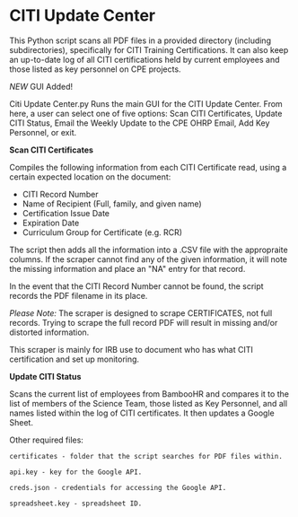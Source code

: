 # CITI Update Center


This Python script scans all PDF files in a provided directory (including subdirectories), specifically for CITI Training Certifications. It can also keep an up-to-date log of all CITI certifications held by current employees and those listed as key personnel on CPE projects. 

*NEW* GUI Added!

Citi Update Center.py
Runs the main GUI for the CITI Update Center. From here, a user can select one of five options: Scan CITI Certificates, Update CITI Status, Email the Weekly Update to the CPE OHRP Email, Add Key Personnel, or exit.

**Scan CITI Certificates**

Compiles the following information from each CITI Certificate read, using a certain expected location on the document:
- CITI Record Number
- Name of Recipient (Full, family, and given name)
- Certification Issue Date
- Expiration Date
- Curriculum Group for Certificate (e.g. RCR)

The script then adds all the information into a .CSV file with the appropraite columns. If the scraper cannot find any of the given information, it will note the missing information and place an "NA" entry for that record.

In the event that the CITI Record Number cannot be found, the script records the PDF filename in its place.

*Please Note:* The scraper is designed to scrape CERTIFICATES, not full records. Trying to scrape the full record PDF will result in missing and/or distorted information.

This scraper is mainly for IRB use to document who has what CITI certification and set up monitoring.

**Update CITI Status** 

Scans the current list of employees from BambooHR and compares it to the list of members of the Science Team, those listed as Key Personnel, and all names listed within the log of CITI certificates. It then updates a Google Sheet.


Other required files:

	certificates - folder that the script searches for PDF files within.
	
	api.key - key for the Google API.

	creds.json - credentials for accessing the Google API. 

	spreadsheet.key - spreadsheet ID.
